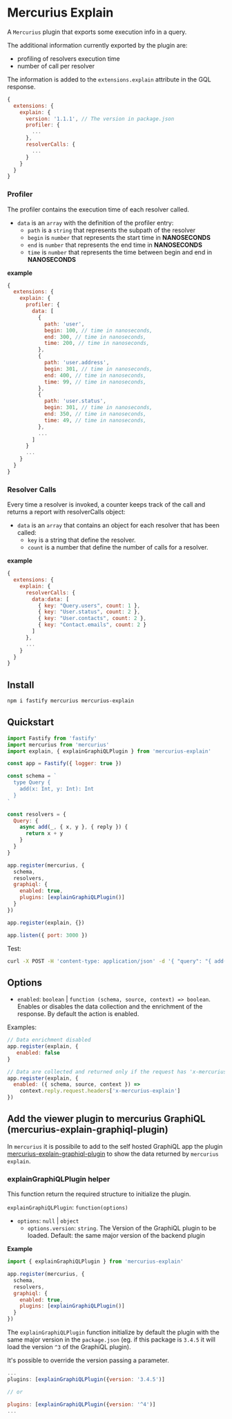 # Mercurius Explain

A `Mercurius` plugin that exports some execution info in a query.

The additional information currently exported by the plugin are:
* profiling of resolvers execution time
* number of call per resolver

The information is added to the `extensions.explain` attribute in the GQL response.

```js
{
  extensions: {
    explain: {
      version: '1.1.1', // The version in package.json 
      profiler: {
        ...
      },
      resolverCalls: {
        ...
      }
    }
  }
}        
```

### Profiler

The profiler contains the execution time of each resolver called.


- `data` is an `array` with the definition of the profiler entry: 
  - `path` is a `string` that represents the subpath of the resolver
  - `begin` is `number` that represents the start time in **NANOSECONDS**
  - `end` is `number` that represents the end time in **NANOSECONDS**
  - `time` is `number` that represents the time between begin and end in **NANOSECONDS**

**example**
```js
{
  extensions: {
    explain: {
      profiler: {
        data: [
          {
            path: 'user',
            begin: 100, // time in nanoseconds,
            end: 300, // time in nanoseconds,
            time: 200, // time in nanoseconds,
          },
          {
            path: 'user.address',
            begin: 301, // time in nanoseconds,
            end: 400, // time in nanoseconds,
            time: 99, // time in nanoseconds,
          },
          {
            path: 'user.status',
            begin: 301, // time in nanoseconds,
            end: 350, // time in nanoseconds,
            time: 49, // time in nanoseconds,
          },
          ...
        ]
      }
      ...
    }
  }
}
```


### Resolver Calls

Every time a resolver is invoked, a counter keeps track of the call and returns a report with resolverCalls object:

- `data` is an `array` that contains an object for each resolver that has been called:
  - `key` is a string that define the resolver.
  - `count` is a number that define the number of calls for a resolver.

**example**
```js
{
  extensions: {
    explain: {
      resolverCalls: {
        data:data: [
          { key: "Query.users", count: 1 },
          { key: "User.status", count: 2 },
          { key: "User.contacts", count: 2 },
          { key: "Contact.emails", count: 2 }
        ]
      },
      ...
    }
  }
}
```

## Install

```bash
npm i fastify mercurius mercurius-explain
```

## Quickstart

```js
import Fastify from 'fastify'
import mercurius from 'mercurius'
import explain, { explainGraphiQLPlugin } from 'mercurius-explain'

const app = Fastify({ logger: true })

const schema = `
  type Query {
    add(x: Int, y: Int): Int
  }
`

const resolvers = {
  Query: {
    async add(_, { x, y }, { reply }) {
      return x + y
    }
  }
}

app.register(mercurius, {
  schema,
  resolvers,
  graphiql: {
    enabled: true,
    plugins: [explainGraphiQLPlugin()]
  }
})

app.register(explain, {})

app.listen({ port: 3000 })
```

Test:

```bash
curl -X POST -H 'content-type: application/json' -d '{ "query": "{ add(x: 2, y: 2) }" }' localhost:3000/graphql
```

## Options

- `enabled`: `boolean` | `function (schema, source, context) => boolean`. 
  Enables or disables the data collection and the enrichment of the response. By default the action is enabled.

Examples:

```js
// Data enrichment disabled
app.register(explain, {
   enabled: false
}
```

```js
// Data are collected and returned only if the request has 'x-mercurius-explain' header
app.register(explain, {
  enabled: ({ schema, source, context }) =>
    context.reply.request.headers['x-mercurius-explain']
})
```

## Add the viewer plugin to mercurius GraphiQL  (mercurius-explain-graphiql-plugin)

In `mercurius` it is possibile to add to the self hosted GraphiQL app 
the plugin [mercurius-explain-graphiql-plugin](https://github.com/nearform/mercurius-explain-graphiql-plugin) to show the data returned by `mercurius explain`.

### explainGraphiQLPlugin helper
This function return the required structure to initialize the plugin.

`explainGraphiQLPlugin`: `function(options)`
- `options`: `null` | `object`
  - `options.version`: `string`. The Version of the GraphiQL plugin to be loaded. Default: the same major version of the backend plugin

**Example**
```js
import { explainGraphiQLPlugin } from 'mercurius-explain'

app.register(mercurius, {
  schema,
  resolvers,
  graphiql: {
    enabled: true,
    plugins: [explainGraphiQLPlugin()]
  }
})
```

The `explainGraphiQLPlugin` function initialize by default the plugin with the same major version in the `package.json` (eg. if this package is `3.4.5` it will load the version `^3` of the GraphiQL plugin).

It's possible to override the version passing a parameter.

```javascript
...
plugins: [explainGraphiQLPlugin({version: '3.4.5')]

// or 

plugins: [explainGraphiQLPlugin({version: '^4')]
...
```

